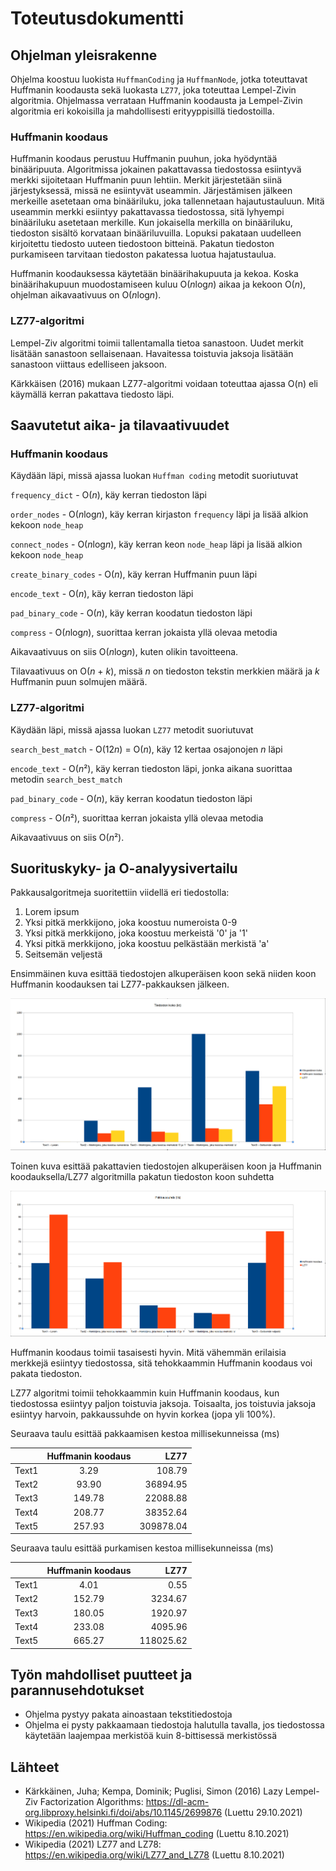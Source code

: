 # Toteutusdokumentti
## Ohjelman yleisrakenne
Ohjelma koostuu luokista `HuffmanCoding` ja `HuffmanNode`, jotka toteuttavat Huffmanin koodausta sekä luokasta `LZ77`, joka toteuttaa Lempel-Zivin algoritmia.
Ohjelmassa verrataan Huffmanin koodausta ja Lempel-Zivin algoritmia eri kokoisilla ja mahdollisesti erityyppisillä tiedostoilla.

### Huffmanin koodaus
Huffmanin koodaus perustuu Huffmanin puuhun, joka hyödyntää binääripuuta. Algoritmissa jokainen pakattavassa tiedostossa esiintyvä merkki sijoitetaan Huffmanin puun lehtiin. Merkit järjestetään siinä järjestyksessä, missä ne esiintyvät useammin. Järjestämisen jälkeen merkeille asetetaan oma binääriluku, joka tallennetaan hajautustauluun. Mitä useammin merkki esiintyy pakattavassa tiedostossa, sitä lyhyempi binääriluku asetetaan merkille. Kun jokaisella merkilla on binääriluku, tiedoston sisältö korvataan binääriluvuilla. Lopuksi pakataan uudelleen kirjoitettu tiedosto uuteen tiedostoon bitteinä. Pakatun tiedoston purkamiseen tarvitaan tiedoston pakatessa luotua hajatustaulua.

Huffmanin koodauksessa käytetään binäärihakupuuta ja kekoa. Koska binäärihakupuun muodostamiseen kuluu O(*n*log*n*) aikaa ja kekoon O(*n*), ohjelman aikavaativuus on O(*n*log*n*).

### LZ77-algoritmi
Lempel-Ziv algoritmi toimii tallentamalla tietoa sanastoon. Uudet merkit lisätään sanastoon sellaisenaan. Havaitessa toistuvia jaksoja lisätään sanastoon viittaus edelliseen jaksoon.

Kärkkäisen (2016) mukaan LZ77-algoritmi voidaan toteuttaa ajassa O(n) eli käymällä kerran pakattava tiedosto läpi.

## Saavutetut aika- ja tilavaativuudet
### Huffmanin koodaus



Käydään läpi, missä ajassa luokan `Huffman coding` metodit suoriutuvat

`frequency_dict` - O(*n*), käy kerran tiedoston läpi

`order_nodes` - O(*n*log*n*), käy kerran kirjaston `frequency` läpi ja lisää alkion kekoon `node_heap`

`connect_nodes` - O(*n*log*n*), käy kerran keon `node_heap` läpi ja lisää alkion kekoon `node_heap`

`create_binary_codes` - O(*n*), käy kerran Huffmanin puun läpi

`encode_text` - O(*n*), käy kerran tiedoston läpi

`pad_binary_code` - O(*n*), käy kerran koodatun tiedoston läpi

`compress` - O(*n*log*n*), suorittaa kerran jokaista yllä olevaa metodia

Aikavaativuus on siis O(*n*log*n*), kuten olikin tavoitteena.

Tilavaativuus on O(*n* + *k*), missä *n* on tiedoston tekstin merkkien määrä ja *k* Huffmanin puun solmujen määrä.

### LZ77-algoritmi



Käydään läpi, missä ajassa luokan `LZ77` metodit suoriutuvat

`search_best_match` - O(12*n*) = O(*n*), käy 12 kertaa osajonojen *n* läpi

`encode_text` - O(*n*²), käy kerran tiedoston läpi, jonka aikana suorittaa metodin `search_best_match`

`pad_binary_code` - O(*n*), käy kerran koodatun tiedoston läpi

`compress` - O(*n*²), suorittaa kerran jokaista yllä olevaa metodia

Aikavaativuus on siis O(*n*²).



## Suorituskyky- ja O-analyysivertailu
Pakkausalgoritmeja suoritettiin viidellä eri tiedostolla:

1. Lorem ipsum
2. Yksi pitkä merkkijono, joka koostuu numeroista 0-9
3. Yksi pitkä merkkijono, joka koostuu merkeistä '0' ja '1'
4. Yksi pitkä merkkijono, joka koostuu pelkästään merkistä 'a'
5. Seitsemän veljestä

Ensimmäinen kuva esittää tiedostojen alkuperäisen koon sekä niiden koon Huffmanin koodauksen tai LZ77-pakkauksen jälkeen.

![kuva1](https://github.com/TanakaAkihiro/tiedonpakkaus_tiralabra_s-2021/blob/master/dokumentaatio/kuvat/toteutus1.png)

Toinen kuva esittää pakattavien tiedostojen alkuperäisen koon ja Huffmanin koodauksella/LZ77 algoritmilla pakatun tiedoston koon suhdetta

![kuva2](https://github.com/TanakaAkihiro/tiedonpakkaus_tiralabra_s-2021/blob/master/dokumentaatio/kuvat/toteutus2.png)

Huffmanin koodaus toimii tasaisesti hyvin. Mitä vähemmän erilaisia merkkejä esiintyy tiedostossa, sitä tehokkaammin Huffmanin koodaus voi pakata tiedoston.

LZ77 algoritmi toimii tehokkaammin kuin Huffmanin koodaus, kun tiedostossa esiintyy paljon toistuvia jaksoja. Toisaalta, jos toistuvia jaksoja esiintyy harvoin, pakkaussuhde on hyvin korkea (jopa yli 100%).


Seuraava taulu esittää pakkaamisen kestoa millisekunneissa (ms)

|           | Huffmanin koodaus |      LZ77      |
|-----------|:-----------------:|---------------:|
|   Text1   |         3.29      |      108.79    |
|   Text2   |        93.90      |    36894.95    |
|   Text3   |       149.78      |    22088.88    |
|   Text4   |       208.77      |    38352.64    |
|   Text5   |       257.93      |   309878.04    |

Seuraava taulu esittää purkamisen kestoa millisekunneissa (ms)

|           | Huffmanin koodaus |      LZ77      |
|-----------|:-----------------:|---------------:|
|   Text1   |         4.01      |        0.55    |
|   Text2   |       152.79      |     3234.67    |
|   Text3   |       180.05      |     1920.97    |
|   Text4   |       233.08      |     4095.96    |
|   Text5   |       665.27      |   118025.62    |




## Työn mahdolliset puutteet ja parannusehdotukset
- Ohjelma pystyy pakata ainoastaan tekstitiedostoja
- Ohjelma ei pysty pakkaamaan tiedostoja halutulla tavalla, jos tiedostossa käytetään laajempaa merkistöä kuin 8-bittisessä merkistössä

## Lähteet
- Kärkkäinen, Juha; Kempa, Dominik; Puglisi, Simon (2016) Lazy Lempel-Ziv Factorization Algorithms: https://dl-acm-org.libproxy.helsinki.fi/doi/abs/10.1145/2699876 (Luettu 29.10.2021)
- Wikipedia (2021) Huffman Coding: https://en.wikipedia.org/wiki/Huffman_coding (Luettu 8.10.2021)
- Wikipedia (2021) LZ77 and LZ78: https://en.wikipedia.org/wiki/LZ77_and_LZ78 (Luettu 8.10.2021)
